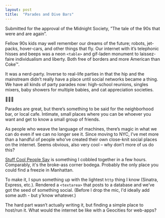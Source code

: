 ```yaml
---
layout: post
title:  "Parades and Dive Bars"
---
```


Submitted for the approval of the Midnight Society, ”The tale of the 90s that were and are again”. 

Fellow 90s kids may well remember our dreams of the future; robots, jet-packs, hover-cars, and other things that fly. Our internet with it’s telephonic hisses and beeps was a neon `<table>` and gif-laden monument to laissez-faire individualism and liberty. Both free of borders and more American than Coke™.

It was a nerd-party. Inverse to real-life parties in that the hip and the mainstream didn’t really have a place until social networks became a thing. We have all kinds of party parades now: high-school reunions, singles mixers, baby showers for multiple babies, and cat appreciation societies. 

👙🐱🎉

Parades are great, but there’s something to be said for the neighborhood bar, or local cafe. Intimate, small places where you can be whoever you want and get to know a small group of friends.


As people who weave the language of machines, there’s magic in what we can do even if we can no longer see it. Since moving to NYC, I’ve met more than a handful of people who’ve created their own close-knit social places on the internet. Seems obvious, also very cool – why don’t more of us do this?

[Stuff Cool People Say](http://hollow-boar.hyperweb.space/) is something I cobbled together in a few hours. Comparably, it's the broke-ass corner bodega. Probably the only place you could find a freezie in Manhattan.

To make it, I spun something up with the lightest `http` thing I know (Sinatra, Express, etc.). Rendered a `<textarea>` that posts to a database and we’ve got the seed of something social. (Before I drop the mic, I'd ideally add some auth - but y’know whatever.)

The hard part wasn’t actually writing it, but finding a simple place to host/run it. What would the internet be like with a Geocities for web-apps?
